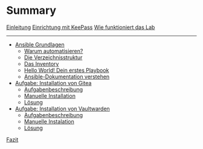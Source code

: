 # Summary

[Einleitung](./Einleitung.md)
[Einrichtung mit KeePass](./KeePass.md)
[Wie funktioniert das Lab](./Lab_Grundlagen.md)

---

- [Ansible Grundlagen](Grundlagen/Intro.md)
    - [Warum automatisieren?](Grundlagen/Warum%20automatisieren.md)
    - [Die Verzeichnisstruktur]()
    - [Das Inventory]()
    - [Hello World! Dein erstes Playbook]()
    - [Ansible-Dokumentation verstehen]()
- [Aufgabe: Installation von Gitea](./Gitea/Intro.md)
    - [Aufgabenbeschreibung](./Gitea/Aufgabenbeschreibung.md)
    - [Manuelle Installation](./Gitea/Manuelle%20Installation.md)
    - [Lösung](./Gitea/Lösung.md)
- [Aufgabe: Installation von Vaultwarden]()
    - [Aufgabenbeschreibung]()
    - [Manuelle Instalation]()
    - [Lösung]()

[Fazit]()